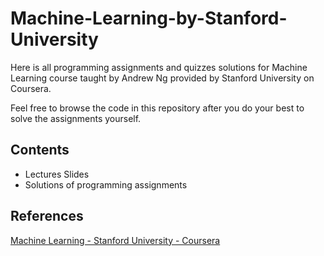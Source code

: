 # Machine-Learning-by-Stanford-University
Here is all programming assignments and quizzes solutions for Machine Learning course taught by Andrew Ng provided by Stanford University on Coursera.

Feel free to browse the code in this repository after you do your best to solve the assignments yourself.

## Contents
- Lectures Slides
- Solutions of programming assignments

## References
[Machine Learning - Stanford University - Coursera](https://www.coursera.org/learn/machine-learning)